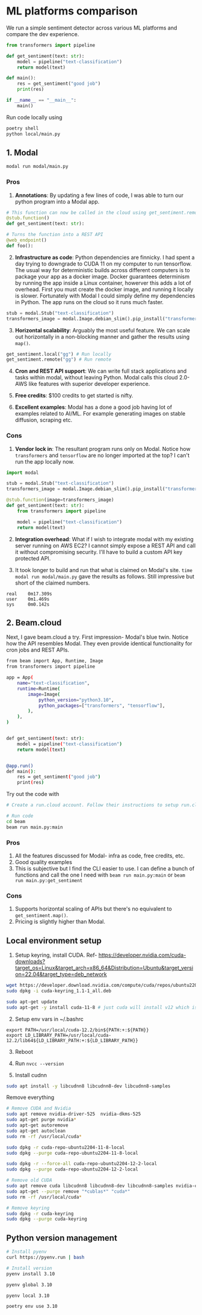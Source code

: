 # ML platforms comparison

We run a simple sentiment detector across various ML platforms and compare the dev experience.

```py
from transformers import pipeline

def get_sentiment(text: str):
    model = pipeline("text-classification")
    return model(text)

def main():
    res = get_sentiment("good job")
    print(res)

if __name__ == "__main__":
    main()
```

Run code locally using

```sh
poetry shell
python local/main.py
```

## 1. Modal

```sh
modal run modal/main.py
```

### Pros

1. **Annotations**: By updating a few lines of code, I was able to turn our python program into a Modal app.

  ```py
  # This function can now be called in the cloud using get_sentiment.remote("gg")
  @stub.function()
  def get_sentiment(text: str):

  # Turns the function into a REST API
  @web_endpoint()
  def foo():
  ```

2. **Infrastructure as code**: Python dependencies are finnicky. I had spent a day trying to downgrade to CUDA 11 on my computer to run tensorflow. The usual way for deterministic builds across different computers is to package your app as a docker image. Docker guarantees determinism by running the app inside a Linux container, howerver this adds a lot of overhead. First you must create the docker image, and running it locally is slower. Fortunately with Modal I could simply define my dependencies in Python. The app runs on the cloud so it runs much faster.

  ```py
  stub = modal.Stub("text-classification")
  transformers_image = modal.Image.debian_slim().pip_install("transformers", "tensorflow")
  ```

3. **Horizontal scalability**: Arguably the most useful feature. We can scale out horizontally in a non-blocking manner and gather the results using `map()`.

  ```py
  get_sentiment.local("gg") # Run locally
  get_sentiment.remote("gg") # Run remote
  ```

4. **Cron and REST API support**: We can write full stack applications and tasks within modal, without leaving Python. Modal calls this cloud 2.0- AWS like features with superior developer experience.

5. **Free credits**: $100 credits to get started is nifty.

6. **Excellent examples**: Modal has a done a good job having lot of examples related to AI/ML. For example generating images on stable diffusion, scraping etc.

### Cons

1. **Vendor lock in**: The resultant program runs only on Modal. Notice how `transformers` and `tensorflow` are no longer imported at the top? I can't run the app locally now.

```py
import modal

stub = modal.Stub("text-classification")
transformers_image = modal.Image.debian_slim().pip_install("transformers", "tensorflow")

@stub.function(image=transformers_image)
def get_sentiment(text: str):
    from transformers import pipeline

    model = pipeline("text-classification")
    return model(text)
```

2. **Integration overhead**: What if I wish to integrate modal with my existing server running on AWS EC2? I cannot simply expose a REST API and call it without compromising security. I'll have to build a custom API key protected API.

3. It took longer to build and run that what is claimed on Modal's site. `time modal run modal/main.py` gave the results as follows. Still impressive but short of the claimed numbers.

```
real    0m17.309s
user    0m1.469s
sys     0m0.142s
```

## 2. Beam.cloud

Next, I gave beam.cloud a try. First impression- Modal's blue twin. Notice how the API resembles Modal. They even provide identical functionality for cron jobs and REST APIs.

```sh
from beam import App, Runtime, Image
from transformers import pipeline

app = App(
    name="text-classification",
    runtime=Runtime(
        image=Image(
            python_version="python3.10",
            python_packages=["transformers", "tensorflow"],
        ),
    ),
)


def get_sentiment(text: str):
    model = pipeline("text-classification")
    return model(text)


@app.run()
def main():
    res = get_sentiment("good job")
    print(res)

```


Try out the code with

```sh
# Create a run.cloud account. Follow their instructions to setup run.cloud CLI on your system.

# Run code
cd beam
beam run main.py:main
```

### Pros

1. All the features discussed for Modal- infra as code, free credits, etc.
2. Good quality examples
3. This is subjective but I find the CLI easier to use. I can define a bunch of functions and call the one I need with `beam run main.py:main` or `beam run main.py:get_sentiment`

### Cons

1. Supports horizontal scaling of APIs but there's no equivalent to `get_sentiment.map()`.
2. Pricing is slightly higher than Modal.

## Local environment setup

1. Setup keyring, install CUDA. Ref- https://developer.nvidia.com/cuda-downloads?target_os=Linux&target_arch=x86_64&Distribution=Ubuntu&target_version=22.04&target_type=deb_network

```sh
wget https://developer.download.nvidia.com/compute/cuda/repos/ubuntu2204/x86_64/cuda-keyring_1.1-1_all.deb
sudo dpkg -i cuda-keyring_1.1-1_all.deb

sudo apt-get update
sudo apt-get -y install cuda-11-8 # just cuda will install v12 which isn't well supported
```

2. Setup env vars in ~/.bashrc

```bashrc
export PATH=/usr/local/cuda-12.2/bin${PATH:+:${PATH}}
export LD_LIBRARY_PATH=/usr/local/cuda-12.2/lib64${LD_LIBRARY_PATH:+:${LD_LIBRARY_PATH}}
```

3. Reboot

4. Run `nvcc --version`

5. Install cudnn

```sh
sudo apt install -y libcudnn8 libcudnn8-dev libcudnn8-samples
```


Remove everything


```sh
# Remove CUDA and Nvidia
sudo apt remove nvidia-driver-525  nvidia-dkms-525
sudo apt-get purge nvidia*
sudo apt-get autoremove
sudo apt-get autoclean
sudo rm -rf /usr/local/cuda*

sudo dpkg -r cuda-repo-ubuntu2204-11-8-local
sudo dpkg --purge cuda-repo-ubuntu2204-11-8-local

sudo dpkg -r --force-all cuda-repo-ubuntu2204-12-2-local
sudo dpkg --purge cuda-repo-ubuntu2204-12-2-local

# Remove old CUDA
sudo apt remove cuda libcudnn8 libcudnn8-dev libcudnn8-samples nvidia-cuda-toolkit
sudo apt-get --purge remove "*cublas*" "cuda*"
sudo rm -rf /usr/local/cuda*

# Remove keyring
sudo dpkg -r cuda-keyring
sudo dpkg --purge cuda-keyring
```

## Python version management

```sh
# Install pyenv
curl https://pyenv.run | bash

# Install version
pyenv install 3.10

pyenv global 3.10

pyenv local 3.10

poetry env use 3.10
```